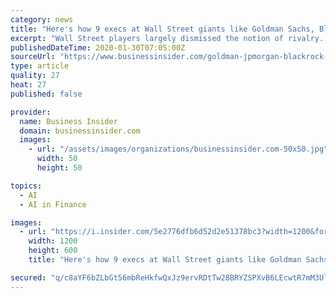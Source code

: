 ```yaml
---
category: news
title: "Here's how 9 execs at Wall Street giants like Goldman Sachs, BlackRock, and JPMorgan are thinking about the future of fintech"
excerpt: "Wall Street players largely dismissed the notion of rivalry. There was a lot of talk about partnerships, and some said they've been the true fintechs all along."
publishedDateTime: 2020-01-30T07:05:00Z
sourceUrl: "https://www.businessinsider.com/goldman-jpmorgan-blackrock-citi-define-fintech-2020-1"
type: article
quality: 27
heat: 27
published: false

provider:
  name: Business Insider
  domain: businessinsider.com
  images:
    - url: "/assets/images/organizations/businessinsider.com-50x50.jpg"
      width: 50
      height: 50

topics:
  - AI
  - AI in Finance

images:
  - url: "https://i.insider.com/5e2776dfb6d52d2e51378bc3?width=1200&format=jpeg"
    width: 1200
    height: 600
    title: "Here's how 9 execs at Wall Street giants like Goldman Sachs, BlackRock, and JPMorgan are thinking about the future of fintech"

secured: "q/c8aYF6bZLbGt56mbReHkfwQxJz9ervRDtTw28BRYZSPXvB6LEcwtR7mM3UlpC49LdBl3AYrJ/DLTZEgWWNCVjk2pugN5OeFtSLJxZ4Y2b/FRim5zuoadhsWjosfPVl9QAFaSz7F6bM1pCkrMr9G6AQGJpbCRZbEn7f7JEXHoR0vOvjZPPxfJuDFR9rfBw8tclDN/i+ScvNwO/58diWPE9VkzwZr/8x0vRv7ZQBGdmOVKCdyIWANRa0VqoEHhJnld15exRZ8LkLxcs9b1MDKFVm4/eT+DrJyGAe5exkLi2K23lYPHz6c7iNMVxGsXuQEipAsjO7c3bXAlURzQ1mXVro9RbElJv/CZtSHRwinybzpASEMbb987YB96ZXiGO0XRBSrDDdwbSnzzq8I7wEp2Jel27VULAKVf5KCjZy8YJ7dYKz7uVzz7xocXP9911iczNxsXz4M2Q/Lrki6vSBB+QXRiRKvYwAgGe1/o2hTEc=;ftnlHL2OoHOKS01kuBD/jg=="
---
```


